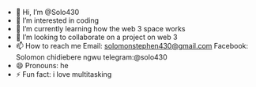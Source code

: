 - 👋 Hi, I’m @Solo430
- 👀 I’m interested in coding 
- 🌱 I’m currently learning how the web 3 space works
- 💞️ I’m looking to collaborate on a project on web 3
- 📫 How to reach me Email: solomonstephen430@gmail.com Facebook: Solomon chidiebere ngwu telegram:@solo430
- 😄 Pronouns: he
- ⚡ Fun fact: i love multitasking 

<!---
Solo430/Solo430 is a ✨ special ✨ repository because its `README.md` (this file) appears on your GitHub profile.
You can click the Preview link to take a look at your changes.
--->
